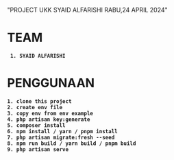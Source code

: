 "PROJECT UKK SYAID ALFARISHI RABU,24 APRIL 2024"

<h1><b>TEAM<b></h1>
    
```
 1. SYAID ALFARISHI
```

<h1><b>PENGGUNAAN<b></h1>

```
1. clone this project
2. create env file
3. copy env from env example
4. php artisan key:generate
5. composer install
6. npm install / yarn / pnpm install
7. php artisan migrate:fresh --seed
8. npm run build / yarn build / pnpm build
9. php artisan serve
```
